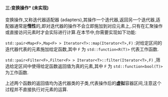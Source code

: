 #### 三:变换操作* (未实现)

变换操作,又称迭代器适配器 (adapters),其操作一个迭代器,返回另一个迭代器,适配器通常是**惰性**的,即对迭代器的操作不会立即施加到对应元素上,.只有在汇聚操作或直接访问元素时才会实际进行计算.在本节中,你需要实现如下功能:

`std::pair<Map<F>,Map<F> > Iterator<T>::map(Iterator<T>,F)` :对给定区间的迭代器代表的元素施加给定函数,其中 `F` 为 `std::function<R(T)>` 代表工作函数.

`std::pair<Filter<F>,Filter<F> > Iterator<T>::filter(Iterator<T>,F)` ,筛选给定区间中使得给定函数返回值为真的元素,其中 `F` 为 `std::function<bool(T)>` 为工作函数.

上述两个函数的返回值均为迭代器类的子类,代表操作后的**虚拟**容器区间,注意这个过程并不直接执行对元素的运算.